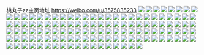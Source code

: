 桃丸子zz主页地址 https://weibo.com/u/3575835233 
![](https://wx4.sinaimg.cn/mw2000/d522ea61gy1h83ub7xovtj20u014014c.jpg) 
![](https://wx4.sinaimg.cn/mw2000/d522ea61gy1h83ubgxr53j20u01hcwpn.jpg) 
![](https://wx4.sinaimg.cn/mw2000/d522ea61gy1h83ubiajtkj20u0140amu.jpg) 
![](https://wx4.sinaimg.cn/mw2000/d522ea61gy1h801l1z6aaj20u0140tg8.jpg) 
![](https://wx4.sinaimg.cn/mw2000/d522ea61gy1h801l29cv0j20u0140aeg.jpg) 
![](https://wx4.sinaimg.cn/mw2000/d522ea61gy1h7yu4iwi26j20u01sztf7.jpg) 
![](https://wx4.sinaimg.cn/mw2000/d522ea61gy1h7yu4k093oj20u01sywh4.jpg) 
![](https://wx4.sinaimg.cn/mw2000/d522ea61gy1h7yu4n8o6wj20u01t2480.jpg) 
![](https://wx4.sinaimg.cn/mw2000/d522ea61gy1h7uniyejaxj20u0140k1b.jpg) 
![](https://wx4.sinaimg.cn/mw2000/d522ea61gy1h7unj1tuooj20u014046n.jpg) 
![](https://wx4.sinaimg.cn/mw2000/d522ea61gy1h7uniz8k5uj20u0140tcs.jpg) 
![](https://wx4.sinaimg.cn/mw2000/d522ea61gy1h7unizmb0bj20u0140wia.jpg) 
![](https://wx4.sinaimg.cn/mw2000/d522ea61gy1h7sffm9r31j21dv0s2n9w.jpg) 
![](https://wx4.sinaimg.cn/mw2000/d522ea61gy1h7ntsswg5fj20u014jdnh.jpg) 
![](https://wx4.sinaimg.cn/mw2000/d522ea61ly1h7mlp57mnbj20u00u0jwa.jpg) 
![](https://wx4.sinaimg.cn/mw2000/d522ea61ly1h7mlp5zbx0j20u0140akh.jpg) 
![](https://wx4.sinaimg.cn/mw2000/d522ea61ly1h7mlp6935tj20u0140tir.jpg) 
![](https://wx4.sinaimg.cn/mw2000/d522ea61ly1h7mlp5kvi6j20u0140q8z.jpg) 
![](https://wx4.sinaimg.cn/mw2000/d522ea61ly1h7k2mu6hpbj20k00zktc7.jpg) 
![](https://wx4.sinaimg.cn/mw2000/d522ea61ly1h7k2mupxcnj20u0140gry.jpg) 
![](https://wx4.sinaimg.cn/mw2000/d522ea61ly1h7k2mvsrrij20u01t2gnm.jpg) 
![](https://wx4.sinaimg.cn/mw2000/d522ea61ly1h7k2mw2fbhj20u01hc482.jpg) 
![](https://wx4.sinaimg.cn/mw2000/d522ea61ly1h7k1gdy9y0j20u0140drc.jpg) 
![](https://wx4.sinaimg.cn/mw2000/d522ea61ly1h7k1ge45oej20u00wy43j.jpg) 
![](https://wx4.sinaimg.cn/mw2000/d522ea61ly1h7k1gedikxj20u016dalu.jpg) 
![](https://wx4.sinaimg.cn/mw2000/d522ea61ly1h7k1gekd8xj20u015o11h.jpg) 
![](https://wx4.sinaimg.cn/mw2000/d522ea61ly1h7anhxxrt5j20u0140q7k.jpg) 
![](https://wx4.sinaimg.cn/mw2000/d522ea61ly1h786p3x1axj20u011v7bu.jpg) 
![](https://wx4.sinaimg.cn/mw2000/d522ea61ly1h6vuoyjok5j20u0140dnj.jpg) 
![](https://wx4.sinaimg.cn/mw2000/d522ea61ly1h6vuompv22j20u0140q9x.jpg) 
![](https://wx4.sinaimg.cn/mw2000/d522ea61ly1h6vuq782r2j20u01407aj.jpg) 
![](https://wx4.sinaimg.cn/mw2000/d522ea61ly1h6tk8xwt58j20u01hc79x.jpg) 
![](https://wx4.sinaimg.cn/mw2000/d522ea61ly1h62348wficj20u0140n3p.jpg) 
![](https://wx4.sinaimg.cn/mw2000/d522ea61ly1h623483n10j20u0140n39.jpg) 
![](https://wx4.sinaimg.cn/mw2000/d522ea61ly1h62348i42yj20u0140mz6.jpg) 
![](https://wx4.sinaimg.cn/mw2000/d522ea61ly1h6234bd8inj20u014041i.jpg) 
![](https://wx4.sinaimg.cn/mw2000/d522ea61ly1h6235i42twj20u01hcaa0.jpg) 
![](https://wx4.sinaimg.cn/mw2000/d522ea61ly1h6234axjlmj20u01hcmzu.jpg) 
![](https://wx4.sinaimg.cn/mw2000/d522ea61ly1h62349lukvj21400u0k3j.jpg) 
![](https://wx4.sinaimg.cn/mw2000/d522ea61ly1h6234ahckuj20u01hc41a.jpg) 
![](https://wx4.sinaimg.cn/mw2000/d522ea61ly1h5yhkjw04uj20u01sy762.jpg) 
![](https://wx4.sinaimg.cn/mw2000/d522ea61ly1h5yhkkaidoj20u0140n5i.jpg) 
![](https://wx4.sinaimg.cn/mw2000/d522ea61ly1h5yhklaiz8j20u0140wn2.jpg) 
![](https://wx4.sinaimg.cn/mw2000/d522ea61ly1h5yhkkoty1j20u01hcjwa.jpg) 
![](https://wx4.sinaimg.cn/mw2000/d522ea61ly1h5yhkjks5uj20u01hcdiq.jpg) 
![](https://wx4.sinaimg.cn/mw2000/d522ea61ly1h5yhkkuzf2j20k00zkwiw.jpg) 
![](https://wx4.sinaimg.cn/mw2000/d522ea61ly1h5yhkl2921j20u0140th8.jpg) 
![](https://wx4.sinaimg.cn/mw2000/d522ea61ly1h5yhkk326oj20u01symyv.jpg) 
![](https://wx4.sinaimg.cn/mw2000/d522ea61ly1h5yhkls4fnj20pp19qgsd.jpg) 
![](https://wx4.sinaimg.cn/mw2000/d522ea61ly1h5yhkljpuuj20u01hc760.jpg) 
![](https://wx4.sinaimg.cn/mw2000/d522ea61ly1h5rjqhzvqvj20u01400zw.jpg) 
![](https://wx4.sinaimg.cn/mw2000/d522ea61ly1h5rjqigby6j20u014045n.jpg) 
![](https://wx4.sinaimg.cn/mw2000/d522ea61ly1h5rjqjd8axj20u01407aw.jpg) 
![](https://wx4.sinaimg.cn/mw2000/d522ea61ly1h5rjqk6dvoj20u0140gpu.jpg) 
![](https://wx4.sinaimg.cn/mw2000/d522ea61ly1h5rjqhnf85j20u0140gr2.jpg) 
![](https://wx4.sinaimg.cn/mw2000/d522ea61ly1h5jkcnw0vtj20u00u0wj9.jpg) 
![](https://wx4.sinaimg.cn/mw2000/d522ea61ly1h59o4apvipj20u0140qb1.jpg) 
![](https://wx4.sinaimg.cn/mw2000/d522ea61ly1h59o49tng4j20u0140tep.jpg) 
![](https://wx4.sinaimg.cn/mw2000/d522ea61ly1h59o47wahpj20u0140111.jpg) 
![](https://wx4.sinaimg.cn/mw2000/d522ea61ly1h59o4acch1j20u014010k.jpg) 
![](https://wx4.sinaimg.cn/mw2000/d522ea61ly1h59o4a4a33j20u0140jyq.jpg) 
![](https://wx4.sinaimg.cn/mw2000/d522ea61ly1h59o4azhcpj20u0140wn2.jpg) 
![](https://wx4.sinaimg.cn/mw2000/d522ea61ly1h57u61pkn9j20u00u0dm6.jpg) 
![](https://wx4.sinaimg.cn/mw2000/d522ea61ly1h57u6228vgj20u011in35.jpg) 
![](https://wx4.sinaimg.cn/mw2000/d522ea61ly1h57u62g576j20u0140akk.jpg) 
![](https://wx4.sinaimg.cn/mw2000/d522ea61ly1h57u61bdvsj20u00u00x2.jpg) 
![](https://wx4.sinaimg.cn/mw2000/d522ea61ly1h57u648gipj20u013wk0q.jpg) 
![](https://wx4.sinaimg.cn/mw2000/d522ea61ly1h57u635s00j20u00u0gqd.jpg) 
![](https://wx4.sinaimg.cn/mw2000/d522ea61ly1h55nk377mfj20u0140wmd.jpg) 
![](https://wx4.sinaimg.cn/mw2000/d522ea61ly1h4wh2u9b6yj20u00u0djo.jpg) 
![](https://wx4.sinaimg.cn/mw2000/d522ea61ly1h4o765hytnj20u013pn4p.jpg) 
![](https://wx4.sinaimg.cn/mw2000/d522ea61gy1h4m2qeiontj20u0141gu3.jpg) 
![](https://wx4.sinaimg.cn/mw2000/d522ea61gy1h4m2qevr77j20u01407ch.jpg) 
![](https://wx4.sinaimg.cn/mw2000/d522ea61gy1h4m2qf6tgsj20u0140qb3.jpg) 
![](https://wx4.sinaimg.cn/mw2000/d522ea61gy1h4m2qfk34hj20u014011c.jpg) 
![](https://wx4.sinaimg.cn/mw2000/d522ea61gy1h4m2qdy2zsj20u014013e.jpg) 
![](https://wx4.sinaimg.cn/mw2000/d522ea61gy1h4m2qhsd0bj20u01407c6.jpg) 
![](https://wx4.sinaimg.cn/mw2000/d522ea61ly1h4f1acv7uej20wi0lnmyv.jpg) 
![](https://wx4.sinaimg.cn/mw2000/d522ea61ly1h4cr8bo7q2j20u0140tgp.jpg) 
![](https://wx4.sinaimg.cn/mw2000/d522ea61ly1h483t148dlj21hc0u013h.jpg) 
![](https://wx4.sinaimg.cn/mw2000/d522ea61ly1h483t1cb71j20u01hcapp.jpg) 
![](https://wx4.sinaimg.cn/mw2000/d522ea61ly1h483t2vacnj20u01hck4j.jpg) 
![](https://wx4.sinaimg.cn/mw2000/d522ea61ly1h483t34tx0j20m0135793.jpg) 
![](https://wx4.sinaimg.cn/mw2000/d522ea61ly1h483t443n7j20u01hctjh.jpg) 
![](https://wx4.sinaimg.cn/mw2000/d522ea61ly1h483t4c0qaj20rc1cln5f.jpg) 
![](https://wx4.sinaimg.cn/mw2000/d522ea61ly1h483t4zbnqj20p018gk28.jpg) 
![](https://wx4.sinaimg.cn/mw2000/d522ea61ly1h483t5qdrjj20u01407bd.jpg) 
![](https://wx4.sinaimg.cn/mw2000/d522ea61ly1h483t0dfkdj20su1fbn3s.jpg) 
![](https://wx4.sinaimg.cn/mw2000/d522ea61ly1h483t5f0b7j20u01hcwqr.jpg) 
![](https://wx4.sinaimg.cn/mw2000/d522ea61ly1h483us5k31j20u014010e.jpg) 
![](https://wx4.sinaimg.cn/mw2000/d522ea61ly1h483uruvrrj21400u0k1j.jpg) 
![](https://wx4.sinaimg.cn/mw2000/d522ea61ly1h429t88kzoj20u0140qdi.jpg) 
![](https://wx4.sinaimg.cn/mw2000/d522ea61ly1h429t8qeh7j20u018dale.jpg) 
![](https://wx4.sinaimg.cn/mw2000/d522ea61ly1h429t7lmbsj20xo0ordos.jpg) 
![](https://wx4.sinaimg.cn/mw2000/d522ea61ly1h429t7vgckj20u01egaer.jpg) 
![](https://wx4.sinaimg.cn/mw2000/d522ea61ly1h417ixg7rfj20u01haaih.jpg) 
![](https://wx4.sinaimg.cn/mw2000/d522ea61ly1h3wind19nbj20u0191gs1.jpg) 
![](https://wx4.sinaimg.cn/mw2000/d522ea61ly1h3winci7ioj21ha0u0wr3.jpg) 
![](https://wx4.sinaimg.cn/mw2000/d522ea61ly1h3windauibj20u01917c2.jpg) 
![](https://wx4.sinaimg.cn/mw2000/d522ea61ly1h3windzp00j21900u0teq.jpg) 
![](https://wx4.sinaimg.cn/mw2000/d522ea61ly1h3wine9mbmj21910u0tei.jpg) 
![](https://wx4.sinaimg.cn/mw2000/d522ea61ly1h3winek1vlj21910u078p.jpg) 
![](https://wx4.sinaimg.cn/mw2000/d522ea61ly1h3u560sw8wj20u0190dka.jpg) 
![](https://wx4.sinaimg.cn/mw2000/d522ea61ly1h3u58bh5jrj20u0190afr.jpg) 
![](https://wx4.sinaimg.cn/mw2000/d522ea61ly1h3u55zuox6j20u0190gtd.jpg) 
![](https://wx4.sinaimg.cn/mw2000/d522ea61ly1h3u57ibhu7j20u0190wjf.jpg) 
![](https://wx4.sinaimg.cn/mw2000/d522ea61ly1h3rzuhd53cj20u0140djg.jpg) 
![](https://wx4.sinaimg.cn/mw2000/d522ea61ly1h3rzuhnrz2j20u0140q8h.jpg) 
![](https://wx4.sinaimg.cn/mw2000/d522ea61ly1h3rr90x4kpj20u0140tgd.jpg) 
![](https://wx4.sinaimg.cn/mw2000/d522ea61ly1h3qeiu4nipj21400u0wmg.jpg) 
![](https://wx4.sinaimg.cn/mw2000/d522ea61ly1h3qeiv2mdvj20u0140tf0.jpg) 
![](https://wx4.sinaimg.cn/mw2000/d522ea61ly1h3qej0525qj20u0140n5c.jpg) 
![](https://wx4.sinaimg.cn/mw2000/d522ea61ly1h3qeiysi82j20u0140tez.jpg) 
![](https://wx4.sinaimg.cn/mw2000/d522ea61ly1h3qej8hi06j20mi0nlgow.jpg) 
![](https://wx4.sinaimg.cn/mw2000/d522ea61ly1h3qeixfx9kj20u0140gt3.jpg) 
![](https://wx4.sinaimg.cn/mw2000/d522ea61ly1h3kane39ycj20j60j6whu.jpg) 
![](https://wx4.sinaimg.cn/mw2000/d522ea61ly1h34qdh4325j22c0340b2a.jpg) 
![](https://wx4.sinaimg.cn/mw2000/d522ea61ly1h34qdg3m9kj20wi1yc41w.jpg) 
![](https://wx4.sinaimg.cn/mw2000/d522ea61ly1h34qdhtcg4j20u01hcnbp.jpg) 
![](https://wx4.sinaimg.cn/mw2000/d522ea61ly1h34qdip025j22c0340e82.jpg) 
![](https://wx4.sinaimg.cn/mw2000/d522ea61ly1h34qdk0f4tj22c03407wi.jpg) 
![](https://wx4.sinaimg.cn/mw2000/d522ea61ly1h34qdl9qhkj22c0340npe.jpg) 
![](https://wx4.sinaimg.cn/mw2000/d522ea61ly1h34qdmgki9j22c0340x6p.jpg) 
![](https://wx4.sinaimg.cn/mw2000/d522ea61ly1h34qdnrn9fj21sc2dshdt.jpg) 
![](https://wx4.sinaimg.cn/mw2000/d522ea61ly1h34qdn31gtj20mb13ptge.jpg) 
![](https://wx4.sinaimg.cn/mw2000/d522ea61ly1h34qdp26x7j22c0340u0x.jpg) 
